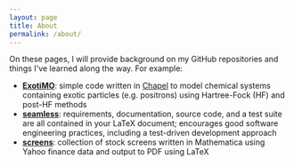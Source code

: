```yaml
---
layout: page
title: About
permalink: /about/
---
```


On these pages, I will provide background on my GitHub repositories and things
I've learned along the way. For example:

- **[ExotiMO](https://github.com/padamson/exotimo)**: simple code written in [Chapel](http://chapel.cray.com) to model 
chemical systems containing exotic particles (e.g. positrons) using 
Hartree-Fock (HF) and post-HF methods
- **[seamless](https://github.com/padamson/seamless)**: requirements, documentation, source code, and a test suite 
are all contained in your LaTeX document; encourages good software engineering 
practices, including a test-driven development approach
- **[screens](https://github.com/padamson/screens)**: collection of stock screens written in Mathematica using Yahoo 
finance data and output to PDF using LaTeX
